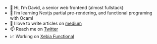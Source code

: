 - 👋 Hi, I’m David, a senior web frontend (almost fullstack)
- 🌱 I’m learning Nextjs partial pre-rendering, and functional programing with Ocaml
- 💞️ I love to write articles on [medium](https://medium.com/@david2am) 
- 📫 Reach me on [Twitter](https://twitter.com/DavidDeVargas)
- 📈 Working on [Xebia Functional](https://xebia.com/)

<!---
david2am/david2am is a ✨ special ✨ repository because its `README.md` (this file) appears on your GitHub profile.
You can click the Preview link to take a look at your changes.
--->
